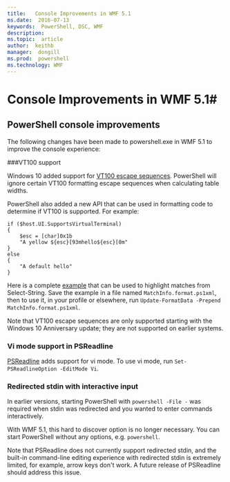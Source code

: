 ```yaml
---
title:   Console Improvements in WMF 5.1
ms.date:  2016-07-13
keywords:  PowerShell, DSC, WMF
description:  
ms.topic:  article
author:  keithb
manager:  dongill
ms.prod:  powershell
ms.technology: WMF
---
```


# Console Improvements in WMF 5.1#

## PowerShell console improvements

The following changes have been made to powershell.exe in WMF 5.1 to improve the console experience:

###VT100 support

Windows 10 added support for [VT100 escape sequences](https://msdn.microsoft.com/en-us/library/windows/desktop/mt638032(v=vs.85).aspx).
PowerShell will ignore certain VT100 formatting escape sequences when calculating table widths.

PowerShell also added a new API that can be used in formatting code to determine if VT100 is supported. 
For example:

```
if ($host.UI.SupportsVirtualTerminal)
{
    $esc = [char]0x1b
    "A yellow ${esc}[93mhello${esc}[0m"
}
else
{
    "A default hello"
}
```
Here is a complete [example](https://gist.github.com/lzybkr/dcb973dccd54900b67783c48083c28f7) that can be used to highlight matches from Select-String.
Save the example in a file named `MatchInfo.format.ps1xml`, then to use it, in your profile or elsewhere, run `Update-FormatData -Prepend MatchInfo.format.ps1xml`.

Note that VT100 escape sequences are only supported starting with the Windows 10 Anniversary update; 
they are not supported on earlier systems.   

### Vi mode support in PSReadline

[PSReadline](https://github.com/lzybkr/PSReadLine) adds support for vi mode. To use vi mode, run `Set-PSReadlineOption -EditMode Vi`.

### Redirected stdin with interactive input 

In earlier versions, starting PowerShell with `powershell -File -` was required when stdin was redirected and
you wanted to enter commands interactively.

With WMF 5.1, this hard to discover option is no longer necessary. 
You can start PowerShell without any options, e.g. `powershell`.

Note that PSReadline does not currently support redirected stdin, and the built-in command-line editing experience with redirected
stdin is extremely limited, for example, arrow keys don't work. 
A future release of PSReadline should address this issue.   
